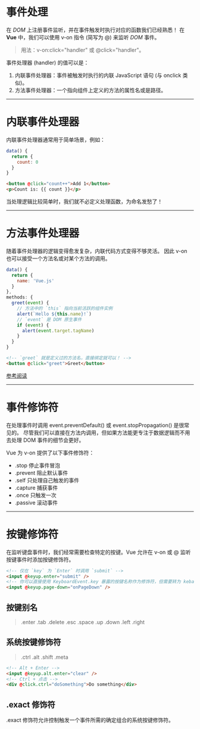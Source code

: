 # 事件处理

在 _DOM_ 上注册事件监听，并在事件触发时执行对应的函数我们已经熟悉！
在 **Vue** 中，我们可以使用 v-on 指令 (简写为 @) 来监听 _DOM_ 事件。

> 用法：v-on:click="handler" 或 @click="handler"。

事件处理器 (handler) 的值可以是：

1. 内联事件处理器：事件被触发时执行的内联 JavaScript 语句 (与 onclick 类似)。
2. 方法事件处理器：一个指向组件上定义的方法的属性名或是路径。

---

# 内联事件处理器

内联事件处理器通常用于简单场景，例如：

```js
data() {
  return {
    count: 0
  }
}
```

```html {1}
<button @click="count++">Add 1</button>
<p>Count is: {{ count }}</p>
```

当处理逻辑比较简单时，我们就不必定义处理函数，为命名发愁了！

---

# 方法事件处理器​

随着事件处理器的逻辑变得愈发复杂，内联代码方式变得不够灵活。
因此 v-on 也可以接受一个方法名或对某个方法的调用。

```js
data() {
  return {
    name: 'Vue.js'
  }
},
methods: {
  greet(event) {
    // 方法中的 `this` 指向当前活跃的组件实例
    alert(`Hello ${this.name}!`)
    // `event` 是 DOM 原生事件
    if (event) {
      alert(event.target.tagName)
    }
  }
}
```

```html
<!-- `greet` 就是定义过的方法名，直接绑定就可以！ -->
<button @click="greet">Greet</button>
```

[参考阅读](https://cn.vuejs.org/guide/essentials/event-handling.html)

---

# 事件修饰符

在处理事件时调用 event.preventDefault() 或 event.stopPropagation() 是很常见的。
尽管我们可以直接在方法内调用，但如果方法能更专注于数据逻辑而不用去处理 DOM 事件的细节会更好。

Vue 为 v-on 提供了以下事件修饰符：

* .stop    停止事件冒泡
* .prevent 阻止默认事件
* .self    只处理自己触发的事件
* .capture 捕获事件
* .once    只触发一次
* .passive 滚动事件

---

# 按键修饰符​

在监听键盘事件时，我们经常需要检查特定的按键。Vue 允许在 v-on 或 @ 监听按键事件时添加按键修饰符。

```html
<!-- 仅在 `key` 为 `Enter` 时调用 `submit` -->
<input @keyup.enter="submit" />
<!-- 你可以直接使用 KeyboardEvent.key 暴露的按键名称作为修饰符，但需要转为 kebab-case 形式。 -->
<input @keyup.page-down="onPageDown" />
```

## 按键别名

> .enter .tab .delete .esc .space .up .down .left .right

## 系统按键修饰符

> .ctrl .alt .shift .meta

```html
<!-- Alt + Enter -->
<input @keyup.alt.enter="clear" />
<!-- Ctrl + 点击 -->
<div @click.ctrl="doSomething">Do something</div>
```

## .exact 修饰符​
.exact 修饰符允许控制触发一个事件所需的确定组合的系统按键修饰符。
